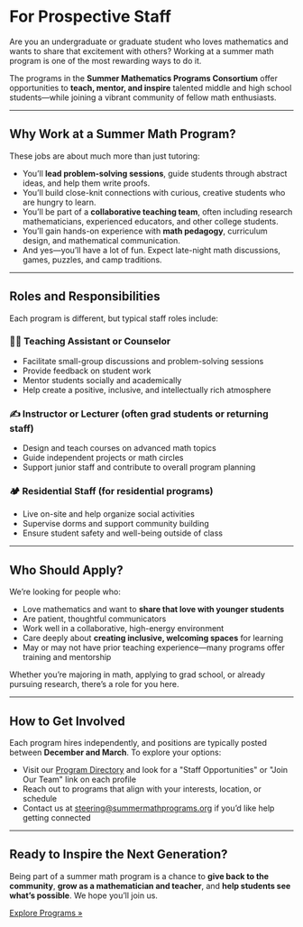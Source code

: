 # For Prospective Staff

Are you an undergraduate or graduate student who loves mathematics and wants to share that excitement with others?
Working at a summer math program is one of the most rewarding ways to do it.

The programs in the **Summer Mathematics Programs Consortium** offer opportunities to **teach, mentor, and inspire** talented middle and high school students—while joining a vibrant community of fellow math enthusiasts.

---

## Why Work at a Summer Math Program?

These jobs are about much more than just tutoring:

- You’ll **lead problem-solving sessions**, guide students through abstract ideas, and help them write proofs.
- You’ll build close-knit connections with curious, creative students who are hungry to learn.
- You’ll be part of a **collaborative teaching team**, often including research mathematicians, experienced educators, and other college students.
- You’ll gain hands-on experience with **math pedagogy**, curriculum design, and mathematical communication.
- And yes—you’ll have a lot of fun. Expect late-night math discussions, games, puzzles, and camp traditions.

---

## Roles and Responsibilities

Each program is different, but typical staff roles include:

### 🧑‍🏫 Teaching Assistant or Counselor
- Facilitate small-group discussions and problem-solving sessions
- Provide feedback on student work
- Mentor students socially and academically
- Help create a positive, inclusive, and intellectually rich atmosphere

### ✍️ Instructor or Lecturer (often grad students or returning staff)
- Design and teach courses on advanced math topics
- Guide independent projects or math circles
- Support junior staff and contribute to overall program planning

### 🏕️ Residential Staff (for residential programs)
- Live on-site and help organize social activities
- Supervise dorms and support community building
- Ensure student safety and well-being outside of class

---

## Who Should Apply?

We’re looking for people who:

- Love mathematics and want to **share that love with younger students**
- Are patient, thoughtful communicators
- Work well in a collaborative, high-energy environment
- Care deeply about **creating inclusive, welcoming spaces** for learning
- May or may not have prior teaching experience—many programs offer training and mentorship

Whether you’re majoring in math, applying to grad school, or already pursuing research, there’s a role for you here.

---

## How to Get Involved

Each program hires independently, and positions are typically posted between **December and March**. To explore your options:

- Visit our [Program Directory](programs.html) and look for a "Staff Opportunities" or "Join Our Team" link on each profile
- Reach out to programs that align with your interests, location, or schedule
- Contact us at [steering@summermathprograms.org](mailto:steering@summermathprograms.org) if you’d like help getting connected

---

## Ready to Inspire the Next Generation?

Being part of a summer math program is a chance to **give back to the community**, **grow as a mathematician and teacher**, and **help students see what’s possible**. We hope you’ll join us.

[Explore Programs »](programs.html)

